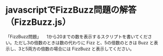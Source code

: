 # javascriptでFizzBuzz問題の解答（FizzBuzz.js）

「FizzBuzz問題」
　1から20までの数を表示するスクリプトを書いてください。ただし3の倍数のときは数の代わりに Fizz と、5の倍数のときは Buzz と表示し、3と5両方の倍数の場合には FizzBuzz と表示してください。

